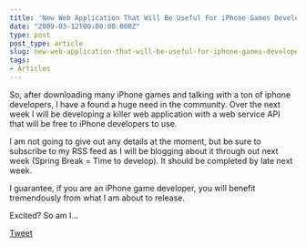 ```yaml
---
title: 'New Web Application That Will Be Useful For iPhone Games Developers'
date: "2009-03-12T00:00:00.000Z"
type: post 
post_type: article
slug: new-web-application-that-will-be-useful-for-iphone-games-developers
tags: 
- Articles
---
```

So, after downloading many iPhone games and talking with a ton of iphone developers, I have a found a huge need in the community. Over the next week I will be developing a killer web application with a web service API that will be free to iPhone developers to use.

I am not going to give out any details at the moment, but be sure to subscribe to my RSS feed as I will be blogging about it through out next week (Spring Break = Time to develop). It should be completed by late next week.

I guarantee, if you are an iPhone game developer, you will benefit tremendously from what I am about to release.

Excited? So am I&#8230;

<div style="">
  <a href="http://twitter.com/share" class="twitter-share-button" data-count="horizontal" data-text="New Web Application That Will Be Useful For iPhone Games Developers" data-url="http://brandontreb.com/new-web-application-that-will-be-useful-for-iphone-games-developers"  data-via="brandontreb" data-related="brandontreb:">Tweet</a>
</div>